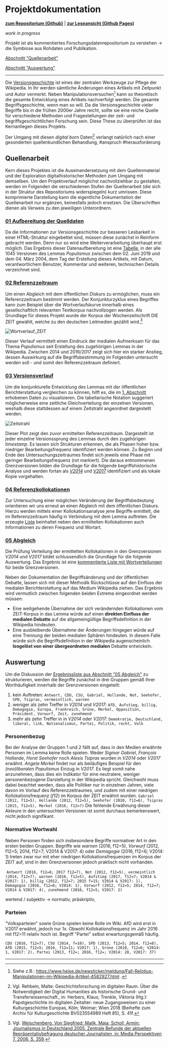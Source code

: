 # Projektdokumentation

[**zum Repositorium (Github)**](https://github.com/krugbuild/wiki-pop-quelle/) | [**zur Leseansicht (Github Pages)**](https://krugbuild.github.io/wiki-pop-quelle/)

*work in progress*

Projekt ist als kommentiertes Forschungsdatenrepositorium zu verstehen -> die Symbiose aus Rohdaten und Publikation.

[Abschnitt "Quellenarbeit"](./README.md#Quellenarbeit)

[Abschnitt "Auswertung"](./README.md#Auswertung)

---

Die [Versionsgeschichte](https://de.wikipedia.org/wiki/Hilfe:Versionen) ist eines der zentralen Werkzeuge zur Pflege der Wikipedia. In Ihr werden sämtliche Änderungen eines Artikels mit Zeitpunkt und Autor vermerkt. Neben Manipulationsversuchen[^1] kann so theoretisch die gesamte Entwicklung eines Artikels nachverfolgt werden. Die gesamte Begriffsgeschichte, wenn man so will. Da die Versionsgeschichte vieler Begriffe bis in die frühen 2000er Jahre reicht, sollte sie eine reiche Quelle für verschiedene Methoden und Fragestellungen der zeit- und begriffsgeschichtlichen Forschung sein. Diese These zu überprüfen ist das Kernanliegen dieses Projekts.

[^1]: Siehe z.B.: https://www.heise.de/newsticker/meldung/Fall-Relotius-Manipulationen-im-Wikipedia-Artikel-4582927.html .

Der Umgang mit diesen *digital born* Daten[^2] verlangt natürlich nach einer gesonderten quellenkundlichen Behandlung,  #anspruch #herausforderung


[^2]: Vgl. Rehbein, Malte: Geschichtsforschung im digitalen Raum. Über die Notwendigkeit der Digital Humanities als historische Grund- und Transferwissenschaft., in: Herbers, Klaus; Trenkle, Viktoria (Hg.): Papstgeschichte im digitalen Zeitalter: neue Zugangsweisen zu einer Kulturgeschichte Europas, Köln; Weimar; Wien 2018 (Beihefte zum Archiv für Kulturgeschichte BV023554989 Heft 85), S. 41f.

## Quellenarbeit

Kern dieses Projektes ist die Auseinandersetzung mit dem Quellenmaterial und der Exploration digitalhistorischer Methoden zum Umgang mit demselben. Um den Projektverlauf möglichst nachvollziehbar zu gestalten, werden im Folgenden die verschiedenen Stufen der Quellenarbeit (die sich in der Struktur des Repositoriums widerspiegeln) kurz umrissen. Diese komprimierte Darstellung kann die eigentliche Dokumentation der Quellenarbeit nur ergänzen, keinesfalls jedoch ersetzen. Die Überschriften dienen als Verweis zu den jeweiligen Unterordnern.

### [01 Aufbereitung der Quelldaten](./01_Quelldaten/)

Da die Informationen zur Versionsgeschichte zur besseren Lesbarkeit in einer HTML-Struktur eingebettet sind, müssen diese zunächst in Reinform gebracht werden. Denn nur so wird eine Weiterverarbeitung überhaupt erst möglich. Das Ergebnis dieser Datenaufbereitung ist eine [Tabelle](./01_Quelldaten/20190627_Arbeitsdaten_Populismus_vollstaendig.csv), in der alle 1045 Versionen des Lemmas *Populismus* zwischen dem 02. Juni 2019 und dem 04. März 2004, dem Tag der Erstellung dieses Artikels, mit Datum, verantwortlichem Benutzer, Kommentar und weiteren, technischen Details verzeichnet sind.

### [02 Referenzzeitraum](./02_Referenzzeitraum/)

Um einen Abgleich mit dem öffentlichen Diskurs zu ermöglichen, muss ein Referenzzeitraum bestimmt werden. Der Konjunkturzyklus eines Begriffes kann zum Beispiel über die Wortverlaufskurve innerhalb eines gesellschaftlich relevanten Textkorpus nachvollzogen werden. Als Grundlage für dieses Projekt wurde der Korpus der Wochenzeitschrift DIE ZEIT gewählt, welche zu den deutschen Leitmedien gezählt wird.[^3] 

![Wortverlauf_ZEIT](./02_Referenzzeitraum/Wortverlauf_Populismus_ZEIT.png)

Dieser Verlauf vermittelt einen Eindruck der medialen Aufmerksam für das Thema *Populismus* seit Erstellung des zugehörigen Lemmas in der Wikipedia. Zwischen 2014 und 2016/2017 zeigt sich hier ein starker Anstieg, dessen Auswirkung auf die Begriffsbestimmung im Folgenden untersucht werden soll - und somit den Referenzzeitraum definiert.

[^3]:  Vgl. [Weischenberg, Von Siegfried; Malik, Maja; Scholl, Armin: Journalismus in Deutschland 2005. Zentrale Befunde der aktuellen Repräsentativbefragung deutscher Journalisten, in: Media Perspektiven 7, 2006, S. 359](https://www.ard-werbung.de/fileadmin/user_upload/media-perspektiven/pdf/2006/07-2006_Weischenberg.pdf).

### [03 Versionsverlauf](./03_Versionsverlauf/)

Um die konjunkturelle Entwicklung des Lemmas mit der öffentlichen Berichterstattung vergleichen zu können, hilft es, die im [1. Abschnitt](./01_Quelldaten/) erhobenen Daten zu visualisieren. Die tabellarische Notation suggeriert möglicherweise eine zeitliche Gleichverteilung der einzelnen Versionen, weshalb diese stattdessen auf einem Zeitstrahl angeordnet dargestellt werden.

![Zeitstrahl](./03_Versionsverlauf/20190627_Plot_2014-2017.png)

Dieser Plot zeigt den zuvor ermittelten Referenzzeitraum. Dargestellt ist jeder einzelne Versionssprung des Lemmas durch den zugehörigen *timestamp*. Es lassen sich Strukturen erkennen, die als Phasen hoher bzw. niedriger Bearbeitungsfrequenz identifiziert werden können. Zu Beginn und Ende des Untersuchungszeitraumes findet sich jeweils eine Phase mit geringer Bearbeitungsfrequenz (rot markiert). Die daraus entnommenen Grenzversionen bilden die Grundlage für die folgende begriffshistorische Analyse und werden fortan als [*V2014*](./03_Versionsverlauf/Populismus_V2014.html) und [*V2017*](./03_Versionsverlauf/Populismus_V2017.html) identifiziert und als lokale Kopie vorgehalten.

### [04 Referenzkollokationen](./04_Referenzkollokationen/) 

Zur Untersuchung einer möglichen Veränderung der Begriffsbedeutung orientieren wir uns erneut an einen Abgleich mit dem öffentlichen Diskurs. Hierzu werden mittels einer Kollokationsanalyse jene Begriffe ermittelt, die im Referenzzeitraum häufig in Verbindung mit dem Lemma auftreten. Die erzeugte [Liste](./04_Referenzkollokationen/populismus_2010-2017_kollokation.tsv) beinhaltet neben den ermittelten Kollokationen auch Informationen zu deren Frequenz und Wortart.

### [05 Abgleich](./05_Abgleich/)

Die Prüfung Verteilung der ermittelten Kollokationen in den Grenzversionen *V2014* und *V2017* bildet schlussendlich die Grundlage für die folgende Auswertung. Das Ergebnis ist eine [kommentierte Liste mit Wortverteilungen](./05_Abgleich/README.md) für beide Grenzversionen. 

Neben der Dokumentation der Begriffsänderung und der öffentlichen Debatte, lassen sich mit dieser Methodik Rückschlüsse auf den Einfluss der medialen Berichterstattung auf das Medium Wikipedia ziehen. Das Ergebnis wird vermutlich zwischen folgenden beiden Extrema eingeordnet werden müssen:

- Eine weitgehende Übernahme der sich verändernden Kollokationen vom ZEIT-Korpus in das Lemma würde auf einen **direkten Einfluss der medialen Debatte** auf die allgemeingültige Begriffsdefinition in der Wikipedia hindeuten.
- Eine ausbleibende Übernahme der Änderungen hingegen würde auf eine Trennung der beiden medialen Sphären hindeuten. In diesem Falle würde sich die Begriffsdefinition in der Wikipedia augenscheinlich **losgelöst von einer übergeordneten medialen** Debatte entwickeln.

## Auswertung

Um die Diskussion der [Ergebnissliste aus Abschnitt "05 Abgleich"](./05_Abgleich/README.md) zu strukturieren, werden die Begriffe zunächst in drei Gruppen gemäß Ihrer Worthäufigkeit innerhalb der Grenzversionen eingeteilt: 

1. kein Auftreten: `Antwort, CDU, CSU, Gabriel, Hollande, Not, Seehofer, SPD, Tsipras, vermeintlich, warnen`
2. weniger als zehn Treffer in *V2014* und *V2017*: `AfD, Aufstieg, billig, Demagogie, Europa, Frankreich, Grüne, Merkel, Opposition, Präsident, Vorwurf, Zeit, zunehmend`
3. mehr als zehn Treffer in in *V2014* oder *V2017*: `Demokratie, Deutschland, liberal, link, Nationalismus, Partei, Politik, recht, Volk`

### Personenbezug
Bei der Analyse der Gruppen 1 und 2 fällt auf, dass in den Medien erwähnte Personen im Lemma keine Rolle spielen. Weder *Sigmar Gabriel*, *François Hollande*, *Horst Seehofer* noch *Alexis Tsipras* wurden in *V2014* oder *V2017* erwähnt. *Angela Merkel* findet nur als beiläufiges Beispiel für den *(neo)liberalen Populismus* Einzug in *V2017*. Es liegt somit nahe anzunehmen, dass dies ein Indikator für eine neutralere, weniger personenbezogene Darstellung in der Wikipedia spricht. Gleichwohl muss dabei beachtet werden, dass alle Politiker nur in einzelnen Jahren, viele davon im Vorlauf des Referenzzeitraumes, und zudem mit einer niedrigen Kollokationsfrequenz (*f12*) im Korpus der ZEIT erwähnt wurden. `Gabriel (2012, f12=5), Hollande (2012, f12=5), Seehofer (2010, f12=6), Tsipras (2015, f12=5), Merkel (2016, f12=7)` Die fehlende Erwähnung dieser Akteure in den untersuchten Versionen ist somit durchaus bemerkenswert, nicht jedoch signifikant.

### Normative Wortwahl

Neben Personen finden sich insbesondere Begriffe normativer Art in den ersten beiden Gruppen. Begriffe wie *warnen* (2016, f12=5), *Vorwurf* (2012, f12=5; 2014, f12=7; V2014 & V2017: 4) oder *Demagogie* (2016, f12=6; V2014: 1) treten zwar nur mit eher niedrigen Kollokationsfrequenzen im Korpus der ZEIT auf, sind in den Grenzversionen jedoch praktisch nicht vorhanden.

  `Antwort (2016, f12=6; 2017 f12=7), Not (2012, f12=5), vermeintlich (2014, f12=7), warnen (2016, f12=5), Aufstieg (2017, f12=7; V2014 & V2017: 1), billig (2012, f12=7; 2015 f=15; V2014 & V2017: 1), Demagogie (2016, f12=6; V2014: 1), Vorwurf (2012, f12=5; 2014, f12=7; V2014 & V2017: 4), zunehmend (2016, f12=5; V2017: 2)`

wertend / subjektiv -> normativ, präskriptiv, 

### Parteien

"Volksparteien" sowie Grüne spielen keine Rolle im Wiki. AfD wird erst in V2017 erwähnt, jedoch nur 1x. Obwohl Kollokationsfrequenz im Jahr 2016 mit f12=11 relativ hoch ist. Begriff "Partei" selbst erwartungsgemäß häufig.

`CDU (2016, f12=7), CSU (2014, f=10), SPD (2013, f12=5; 2014, f12=8), AfD (2015, f12=5; 2016, f12=11; V2017: 1), Grüne (2010, f12=6; V2014: 1, V2017: 2), Partei (2013, f12=; 2016, f12=; V2014: 28, V2017: 37)`



---
